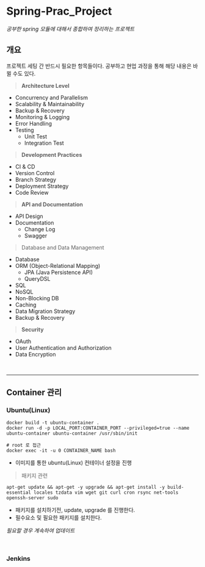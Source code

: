 # Spring-Prac_Project

*공부한 spring 모듈에 대해서 종합하여 정리하는 프로젝트*

## 개요

프로젝트 세팅 간 반드시 필요한 항목들이다. 공부하고 현업 과정을 통해 해당 내용은 바뀔 수도 있다.

> **Architecture Level**

- Concurrency and Parallelism
- Scalability & Maintainability
- Backup & Recovery
- Monitoring & Logging
- Error Handling
- Testing
  - Unit Test
  - Integration Test

> **Development Practices**

- CI & CD
- Version Control
- Branch Strategy
- Deployment Strategy
- Code Review

> **API and Documentation**

- API Design
- Documentation
  - Change Log
  - Swagger

> Database and Data Management

- Database
- ORM (Object-Relational Mapping)
  - JPA (Java Persistence API)
  - QueryDSL
- SQL
- NoSQL
- Non-Blocking DB
- Caching
- Data Migration Strategy
- Backup & Recovery

> **Security**

- OAuth
- User Authentication and Authorization
- Data Encryption

<br><hr>

## Container 관리

### Ubuntu(Linux)

```shell
docker build -t ubuntu-container .
docker run -d -p LOCAL_PORT:CONTAINER_PORT --privileged=true --name ubuntu-container ubuntu-container /usr/sbin/init

# root 로 접근
docker exec -it -u 0 CONTAINER_NAME bash
```

- 이미지를 통한 ubuntu(Linux) 컨테이너 설정을 진행

> 패키지 관련

```shell
apt-get update && apt-get -y upgrade && apt-get install -y build-essential locales tzdata vim wget git curl cron rsync net-tools openssh-server sudo
```

- 패키지를 설치하기전, update, upgrade 를 진행한다.
- 필수요소 및 필요한 패키지를 설치한다.

*필요할 경우 계속하여 업데이트*

<br>

### Jenkins
